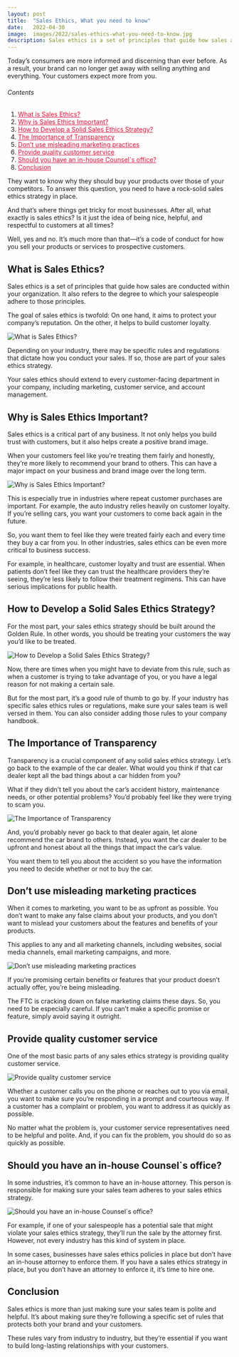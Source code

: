 ```yaml
---
layout: post
title:  "Sales Ethics, What you need to know"
date:   2022-04-30
image:  images/2022/sales-ethics-what-you-need-to-know.jpg
description: Sales ethics is a set of principles that guide how sales are conducted within your organization.
---
```



Today’s consumers are more informed and discerning than ever before. As a result, your brand can no longer get away with selling anything and everything. Your customers expect more from you.

<h6>Contents</h6>

<ol>
  <li><a href="#go1" style="color: #DC143C"> What is Sales Ethics? </a></li>
  <li><a href="#go2" style="color: #DC143C"> Why is Sales Ethics Important? </a></li>
  <li><a href="#go3" style="color: #DC143C"> How to Develop a Solid Sales Ethics Strategy? </a></li>
  <li><a href="#go4" style="color: #DC143C"> The Importance of Transparency </a></li>
  <li><a href="#go5" style="color: #DC143C"> Don’t use misleading marketing practices </a></li>
  <li><a href="#go6" style="color: #DC143C"> Provide quality customer service </a></li>
  <li><a href="#go7" style="color: #DC143C"> Should you have an in-house Counsel`s office? </a></li>
  <li><a href="#go8" style="color: #DC143C"> Conclusion </a></li>
</ol> 

They want to know why they should buy your products over those of your competitors. To answer this question, you need to have a rock-solid sales ethics strategy in place.

And that’s where things get tricky for most businesses. After all, what exactly is sales ethics? Is it just the idea of being nice, helpful, and respectful to customers at all times?

Well, yes and no. It’s much more than that—it’s a code of conduct for how you sell your products or services to prospective customers.

<a id="go1"> </a>
## What is Sales Ethics?

Sales ethics is a set of principles that guide how sales are conducted within your organization. It also refers to the degree to which your salespeople adhere to those principles.

The goal of sales ethics is twofold: On one hand, it aims to protect your company’s reputation. On the other, it helps to build customer loyalty.

![What is Sales Ethics?](/images/2022/04/30/What-is-Sales-Ethics.jpg)

Depending on your industry, there may be specific rules and regulations that dictate how you conduct your sales. If so, those are part of your sales ethics strategy.

Your sales ethics should extend to every customer-facing department in your company, including marketing, customer service, and account management.

<a id="go2"> </a>
## Why is Sales Ethics Important?

Sales ethics is a critical part of any business. It not only helps you build trust with customers, but it also helps create a positive brand image.

When your customers feel like you’re treating them fairly and honestly, they’re more likely to recommend your brand to others. This can have a major impact on your business and brand image over the long term.

![Why is Sales Ethics Important?](/images/2022/04/30/Why-is-Sales-Ethics-Important.jpg)

This is especially true in industries where repeat customer purchases are important. For example, the auto industry relies heavily on customer loyalty. If you’re selling cars, you want your customers to come back again in the future.

So, you want them to feel like they were treated fairly each and every time they buy a car from you. In other industries, sales ethics can be even more critical to business success.

For example, in healthcare, customer loyalty and trust are essential. When patients don’t feel like they can trust the healthcare providers they’re seeing, they’re less likely to follow their treatment regimens. This can have serious implications for public health.

<a id="go3"> </a>
## How to Develop a Solid Sales Ethics Strategy?

For the most part, your sales ethics strategy should be built around the Golden Rule. In other words, you should be treating your customers the way you’d like to be treated.

![How to Develop a Solid Sales Ethics Strategy?](/images/2022/04/30/How-to-Develop-a-Solid-Sales-Ethics-Strategy.jpg)

Now, there are times when you might have to deviate from this rule, such as when a customer is trying to take advantage of you, or you have a legal reason for not making a certain sale.

But for the most part, it’s a good rule of thumb to go by. If your industry has specific sales ethics rules or regulations, make sure your sales team is well versed in them. You can also consider adding those rules to your company handbook.

<a id="go4"> </a>
## The Importance of Transparency

Transparency is a crucial component of any solid sales ethics strategy. Let’s go back to the example of the car dealer. What would you think if that car dealer kept all the bad things about a car hidden from you?

What if they didn’t tell you about the car’s accident history, maintenance needs, or other potential problems? You’d probably feel like they were trying to scam you.

![The Importance of Transparency](/images/2022/04/30/The-Importance-of-Transparency.jpg)

And, you’d probably never go back to that dealer again, let alone recommend the car brand to others. Instead, you want the car dealer to be upfront and honest about all the things that impact the car’s value.

You want them to tell you about the accident so you have the information you need to decide whether or not to buy the car.

<a id="go5"> </a>
## Don’t use misleading marketing practices

When it comes to marketing, you want to be as upfront as possible. You don’t want to make any false claims about your products, and you don’t want to mislead your customers about the features and benefits of your products.

This applies to any and all marketing channels, including websites, social media channels, email marketing campaigns, and more.

![Don’t use misleading marketing practices](/images/2022/04/30/Dont-use-misleading-marketing-practices.jpg)

If you’re promising certain benefits or features that your product doesn’t actually offer, you’re being misleading.

The FTC is cracking down on false marketing claims these days. So, you need to be especially careful. If you can’t make a specific promise or feature, simply avoid saying it outright.

<a id="go6"> </a>
## Provide quality customer service

One of the most basic parts of any sales ethics strategy is providing quality customer service.

![Provide quality customer service](/images/2022/04/30/Provide-quality-customer-service.jpg)

Whether a customer calls you on the phone or reaches out to you via email, you want to make sure you’re responding in a prompt and courteous way. If a customer has a complaint or problem, you want to address it as quickly as possible.

No matter what the problem is, your customer service representatives need to be helpful and polite. And, if you can fix the problem, you should do so as quickly as possible.

<a id="go7"> </a>
## Should you have an in-house Counsel`s office?

In some industries, it’s common to have an in-house attorney. This person is responsible for making sure your sales team adheres to your sales ethics strategy.

![Should you have an in-house Counsel`s office?](/images/2022/04/30/Should-you-have-an-in-house-Counsels-office.jpg)

For example, if one of your salespeople has a potential sale that might violate your sales ethics strategy, they’ll run the sale by the attorney first. However, not every industry has this kind of system in place.

In some cases, businesses have sales ethics policies in place but don’t have an in-house attorney to enforce them. If you have a sales ethics strategy in place, but you don’t have an attorney to enforce it, it’s time to hire one.

<a id="go8"> </a>
## Conclusion

Sales ethics is more than just making sure your sales team is polite and helpful. It’s about making sure they’re following a specific set of rules that protects both your brand and your customers.

These rules vary from industry to industry, but they’re essential if you want to build long-lasting relationships with your customers.
